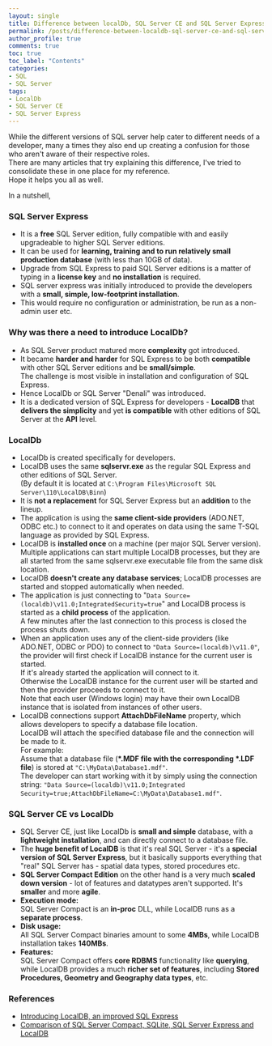 ```yaml
---
layout: single
title: Difference between localDb, SQL Server CE and SQL Server Express
permalink: /posts/difference-between-localdb-sql-server-ce-and-sql-server-express/
author_profile: true
comments: true
toc: true
toc_label: "Contents"
categories: 
- SQL
- SQL Server
tags:
- LocalDb
- SQL Server CE
- SQL Server Express
---
```


While the different versions of SQL server help cater to different needs of a developer, many a times they also end up creating a confusion for those who aren't aware of their respective roles.  
There are many articles that try explaining this difference, I've tried to consolidate these in one place for my reference.  
Hope it helps you all as well.

In a nutshell,

### **SQL Server Express**  
* It is a **free** SQL Server edition, fully compatible with and easily upgradeable to higher SQL Server editions.
* It can be used for **learning, training and to run relatively small production database** (with less than 10GB of data).
* Upgrade from SQL Express to paid SQL Server editions is a matter of typing in a **license key** and **no installation** is required.
* SQL server express was initially introduced to provide the developers with a **small, simple, low-footprint installation**.
* This would require no configuration or administration, be run as a non-admin user etc.
  
### **Why was there a need to introduce LocalDb?**  
- As SQL Server product matured more **complexity** got introduced. 
- It became **harder and harder** for SQL Express to be both **compatible** with other SQL Server editions and be **small/simple**.     
  The challenge is most visible in installation and configuration of SQL Express. 
- Hence LocalDb or SQL Server "Denali" was introduced. 
- It is a dedicated version of SQL Express for developers - **LocalDB** that **delivers the simplicity** and yet **is compatible** with other editions of SQL Server at the **API** level.

### **LocalDb**  
- LocalDb is created specifically for developers.
- LocalDB uses the same **sqlservr.exe** as the regular SQL Express and other editions of SQL Server.  
  (By default it is located at `C:\Program Files\Microsoft SQL Server\110\LocalDB\Binn`) 
- It is **not a replacement** for SQL Server Express but an **addition** to the lineup.
- The application is using the **same client-side providers** (ADO.NET, ODBC etc.) to connect to it and operates on data using the same T-SQL language as provided by SQL Express.
- LocalDB is **installed once** on a machine (per major SQL Server version).    
  Multiple applications can start multiple LocalDB processes, but they are all started from the same sqlservr.exe executable file from the same disk location.
- LocalDB **doesn't create any database services**; LocalDB processes are started and stopped automatically when needed. 
- The application is just connecting to "`Data Source=(localdb)\v11.0;IntegratedSecurity=true`" and LocalDB process is started as a **child process** of the application.     
  A few minutes after the last connection to this process is closed the process shuts down.
- When an application uses any of the client-side providers (like ADO.NET, ODBC or PDO) to connect to `"Data Source=(localdb)\v11.0"`, the provider will first check if LocalDB instance for the current user is started.    
  If it's already started the application will connect to it.     
  Otherwise the LocalDB instance for the current user will be started and then the provider proceeds to connect to it.    
  Note that each user (Windows login) may have their own LocalDB instance that is isolated from instances of other users.
- LocalDB connections support **AttachDbFileName** property, which allows developers to specify a database file location.     
  LocalDB will attach the specified database file and the connection will be made to it.    
  For example:  
  Assume that a database file (**\*.MDF file with the corresponding \*.LDF file**) is stored at `"C:\MyData\Database1.mdf"`.    
  The developer can start working with it by simply using the connection string: `"Data Source=(localdb)\v11.0;Integrated Security=true;AttachDbFileName=C:\MyData\Database1.mdf"`.
  
### **SQL Server CE vs LocalDb**  
- SQL Server CE, just like LocalDb is **small and simple** database, with a **lightweight installation**, and can directly connect to a database file.
- The **huge benefit of LocalDB** is that it's real SQL Server - it's a **special version of SQL Server Express**, but it basically supports everything that "real" SQL Server has - spatial data types, stored procedures etc.
- **SQL Server Compact Edition** on the other hand is a very much **scaled down version** - lot of features and datatypes aren't supported. It's **smaller** and more **agile**.
- **Execution mode:**  
  SQL Server Compact is an **in-proc** DLL, while LocalDB runs as a **separate process**.
- **Disk usage:**  
  All SQL Server Compact binaries amount to some **4MBs**, while LocalDB installation takes **140MBs**.
- **Features:**  
  SQL Server Compact offers **core RDBMS** functionality like **querying**, while LocalDB provides a much **richer set of features**, including **Stored Procedures, Geometry and Geography data types**, etc.
  
### **References**  
- [Introducing LocalDB, an improved SQL Express](http://blogs.msdn.com/b/sqlexpress/archive/2011/07/12/introducing-localdb-a-better-sql-express.aspx)
- [Comparison of SQL Server Compact, SQLite, SQL Server Express and LocalDB](http://erikej.blogspot.in/2011/01/comparison-of-sql-server-compact-4-and.html)
  
  